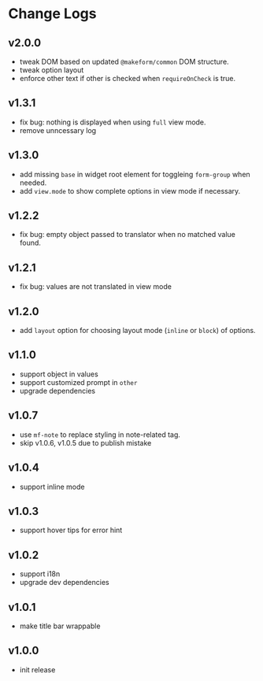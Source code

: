 # Change Logs

## v2.0.0

 - tweak DOM based on updated `@makeform/common` DOM structure.
 - tweak option layout
 - enforce other text if other is checked when `requireOnCheck` is true.


## v1.3.1

 - fix bug: nothing is displayed when using `full` view mode.
 - remove unncessary log


## v1.3.0

 - add missing `base` in widget root element for toggleing `form-group` when needed.
 - add `view.mode` to show complete options in view mode if necessary.


## v1.2.2

 - fix bug: empty object passed to translator when no matched value found.


## v1.2.1

 - fix bug: values are not translated in view mode


## v1.2.0

 - add `layout` option for choosing layout mode (`inline` or `block`) of options.


## v1.1.0

 - support object in values
 - support customized prompt in `other`
 - upgrade dependencies


## v1.0.7

 - use `mf-note` to replace styling in note-related tag.
 - skip v1.0.6, v1.0.5 due to publish mistake


## v1.0.4

 - support inline mode


## v1.0.3

 - support hover tips for error hint


## v1.0.2

 - support i18n 
 - upgrade dev dependencies


## v1.0.1

 - make title bar wrappable


## v1.0.0

 - init release

